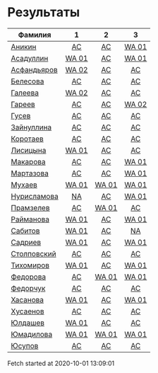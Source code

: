 # Результаты
Фамилия | 1| 2| 3
---|:---:|:---:|:---:
[Аникин](Аникин/README.md)  | [AC](Аникин/1.md) | [AC](Аникин/2.md) | [WA 01](Аникин/3.md)
[Асадуллин](Асадуллин/README.md)  | [WA 01](Асадуллин/1.md) | [AC](Асадуллин/2.md) | [WA 01](Асадуллин/3.md)
[Асфандьяров](Асфандьяров/README.md)  | [WA 02](Асфандьяров/1.md) | [AC](Асфандьяров/2.md) | [AC](Асфандьяров/3.md)
[Белесова](Белесова/README.md)  | [AC](Белесова/1.md) | [AC](Белесова/2.md) | [AC](Белесова/3.md)
[Галеева](Галеева/README.md)  | [WA 02](Галеева/1.md) | [AC](Галеева/2.md) | [AC](Галеева/3.md)
[Гареев](Гареев/README.md)  | [AC](Гареев/1.md) | [AC](Гареев/2.md) | [WA 02](Гареев/3.md)
[Гусев](Гусев/README.md)  | [AC](Гусев/1.md) | [AC](Гусев/2.md) | [AC](Гусев/3.md)
[Зайнуллина](Зайнуллина/README.md)  | [AC](Зайнуллина/1.md) | [AC](Зайнуллина/2.md) | [AC](Зайнуллина/3.md)
[Коротаев](Коротаев/README.md)  | [AC](Коротаев/1.md) | [AC](Коротаев/2.md) | [AC](Коротаев/3.md)
[Лисицына](Лисицына/README.md)  | [WA 01](Лисицына/1.md) | [AC](Лисицына/2.md) | [AC](Лисицына/3.md)
[Макарова](Макарова/README.md)  | [AC](Макарова/1.md) | [AC](Макарова/2.md) | [WA 01](Макарова/3.md)
[Мартазова](Мартазова/README.md)  | [AC](Мартазова/1.md) | [AC](Мартазова/2.md) | [WA 01](Мартазова/3.md)
[Мухаев](Мухаев/README.md)  | [WA 01](Мухаев/1.md) | [WA 01](Мухаев/2.md) | [WA 01](Мухаев/3.md)
[Нурисламова](Нурисламова/README.md)  | [NA](Нурисламова/1.md) | [AC](Нурисламова/2.md) | [WA 01](Нурисламова/3.md)
[Прамзелев](Прамзелев/README.md)  | [AC](Прамзелев/1.md) | [WA 01](Прамзелев/2.md) | [AC](Прамзелев/3.md)
[Райманова](Райманова/README.md)  | [WA 01](Райманова/1.md) | [AC](Райманова/2.md) | [WA 01](Райманова/3.md)
[Сабитов](Сабитов/README.md)  | [WA 01](Сабитов/1.md) | [AC](Сабитов/2.md) | [NA](Сабитов/3.md)
[Садриев](Садриев/README.md)  | [WA 01](Садриев/1.md) | [AC](Садриев/2.md) | [WA 01](Садриев/3.md)
[Столповский](Столповский/README.md)  | [AC](Столповский/1.md) | [AC](Столповский/2.md) | [AC](Столповский/3.md)
[Тихомиров](Тихомиров/README.md)  | [WA 01](Тихомиров/1.md) | [AC](Тихомиров/2.md) | [WA 01](Тихомиров/3.md)
[Федорова](Федорова/README.md)  | [AC](Федорова/1.md) | [WA 01](Федорова/2.md) | [WA 01](Федорова/3.md)
[Федорчук](Федорчук/README.md)  | [AC](Федорчук/1.md) | [AC](Федорчук/2.md) | [AC](Федорчук/3.md)
[Хасанова](Хасанова/README.md)  | [WA 01](Хасанова/1.md) | [AC](Хасанова/2.md) | [WA 01](Хасанова/3.md)
[Хусаенов](Хусаенов/README.md)  | [AC](Хусаенов/1.md) | [AC](Хусаенов/2.md) | [AC](Хусаенов/3.md)
[Юлдашев](Юлдашев/README.md)  | [WA 01](Юлдашев/1.md) | [AC](Юлдашев/2.md) | [AC](Юлдашев/3.md)
[Юмадилова](Юмадилова/README.md)  | [WA 01](Юмадилова/1.md) | [WA 01](Юмадилова/2.md) | [WA 01](Юмадилова/3.md)
[Юсупов](Юсупов/README.md)  | [AC](Юсупов/1.md) | [AC](Юсупов/2.md) | [AC](Юсупов/3.md)

Fetch started at 2020-10-01 13:09:01
